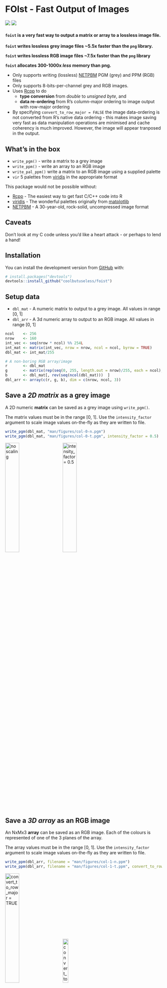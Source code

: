 
<!-- README.md is generated from README.Rmd. Please edit that file -->

# FOIst - Fast Output of Images

<!-- badges: start -->

![](https://img.shields.io/badge/version-0.1.0-blue.svg)
![](https://img.shields.io/badge/Rcpp-Awesome!-green.svg)
<!-- badges: end -->

#### `foist` is a very fast way to output a matrix or array to a lossless image file.

**`foist` writes lossless grey image files \~5.5x faster than the `png`
library.**

**`foist` writes lossless RGB image files \~7.5x faster than the `png`
library**

**`foist` allocates 300-1000x *less* memory than png.**

  - Only supports writing (lossless)
    [NETPBM](http://netpbm.sourceforge.net/) PGM (grey) and PPM (RGB)
    files
  - Only supports 8-bits-per-channel grey and RGB images.
  - Uses [Rcpp](https://cran.r-project.org/package=Rcpp) to do
      - **type conversion** from *double* to *unsigned byte*, and
      - **data re-ordering** from R’s column-major ordering to image
        output with row-major ordering
  - By specifying `convert_to_row_major = FALSE` the image data-ordering
    is not converted from R’s native data ordering - this makes image
    saving very fast as data manipulation operations are minimised and
    cache coherency is much improved. However, the image will appear
    tranposed in the output.

## What’s in the box

  - `write_pgm()` - write a matrix to a grey image
  - `write_ppm()` - write an array to an RGB image
  - `write_pal_ppm()` write a matrix to an RGB image using a supplied
    palette
  - `vir` 5 palettes from
    [viridis](https://cran.r-project.org/package=viridis) in the
    appropriate format

This package would not be possible without:

  - [Rcpp](https://cran.r-project.org/package=Rcpp) - The easiest way to
    get fast C/C++ code into R
  - [viridis](https://cran.r-project.org/package=viridis) - The
    wonderful palettes originally from
    [matplotlib](http://matplotlib.org)
  - [NETPBM](http://netpbm.sourceforge.net) - A 30-year-old, rock-solid,
    uncompressed image format

## Caveats

Don’t look at my C code unless you’d like a heart attack - or perhaps to
lend a hand\!

## Installation

You can install the development version from
[GitHub](https://github.com/coolbutuseless/foist) with:

``` r
# install.packages("devtools")
devtools::install_github("coolbutuseless/foist")
```

## Setup data

  - `dbl_mat` - A numeric matrix to output to a grey image. All values
    in range \[0, 1\]
  - `dbl_arr` - A 3d numeric array to output to an RGB image. All values
    in range \[0, 1\]

<!-- end list -->

``` r
ncol    <- 256
nrow    <- 160
int_vec <- seq(nrow * ncol) %% 254L
int_mat <- matrix(int_vec, nrow = nrow, ncol = ncol, byrow = TRUE)
dbl_mat <- int_mat/255

# A non-boring RGB array/image
r       <- dbl_mat
g       <- matrix(rep(seq(0, 255, length.out = nrow)/255, each = ncol), nrow, ncol, byrow = TRUE)
b       <- dbl_mat[, rev(seq(ncol(dbl_mat)))  ]
dbl_arr <- array(c(r, g, b), dim = c(nrow, ncol, 3))
```

## Save a *2D matrix* as a grey image

A 2D numeric **matrix** can be saved as a grey image using
`write_pgm()`.

The matrix values must be in the range \[0, 1\]. Use the
`intensity_factor` argument to scale image values on-the-fly as they are
written to file.

``` r
write_pgm(dbl_mat, "man/figures/col-0-n.pgm")
write_pgm(dbl_mat, "man/figures/col-0-t.pgm", intensity_factor = 0.5)
```

<div>

<img src = "man/figures/col-convert-0-n.png"  width = "30%" title = "no scaling">
<img src = "man/figures/col-convert-0-t.png"  width = "30%" title = "intensity_factor = 0.5" style = "margin-left: 30px;">

</div>

## Save a *3D array* as an RGB image

An NxMx3 **array** can be saved as an RGB image. Each of the colours is
represented of one of the 3 planes of the array.

The array values must be in the range \[0, 1\]. Use the
`intensity_factor` argument to scale image values on-the-fly as they are
written to file.

``` r
write_ppm(dbl_arr, filename = "man/figures/col-1-n.ppm")
write_ppm(dbl_arr, filename = "man/figures/col-1-t.ppm", convert_to_row_major = FALSE)
```

<div>

<img src = "man/figures/col-convert-1-n.png"  width = "30%" title = "convert_to_row_major = TRUE">
<img src = "man/figures/col-convert-1-t.png"  width = "19%" title = "convert_to_row_major = FALSE" style = "margin-left: 30px;">

</div>

## Save a *matrix* to an RGB image using a palette lookup

Using `write_pal_ppm()`, `foist` can write a grey image as an RGB image
by using each grey pixel value to lookup an RGB colour in a given
palette.

A palette must be an integer matrix with dimensions 256 x 3 and values
in the range \[0, 255\].

The matrix values must be in the range \[0, 1\]. Use the
`intensity_factor` argument to scale image values on-the-fly as they are
written to file.

`foist` includes the 5 palettes from
[viridis](https://cran.r-project.org/package=viridis) as `vir$magma`
etc.

``` r
foist::write_pgm    (dbl_mat,                           "man/figures/col-0.pgm")
foist::write_pal_ppm(dbl_mat, pal = foist::vir$magma  , "man/figures/col-3.ppm")
foist::write_pal_ppm(dbl_mat, pal = foist::vir$inferno, "man/figures/col-4.ppm")
foist::write_pal_ppm(dbl_mat, pal = foist::vir$plasma , "man/figures/col-5.ppm")
foist::write_pal_ppm(dbl_mat, pal = foist::vir$viridis, "man/figures/col-6.ppm")
foist::write_pal_ppm(dbl_mat, pal = foist::vir$cividis, "man/figures/col-7.ppm")
```

<div>

<img src = "man/figures/col-convert-0.png" width = "30%" title = "grey">
<img src = "man/figures/col-convert-3.png" width = "30%" title = "magma">
<img src = "man/figures/col-convert-4.png" width = "30%" title = "inferno">
<img src = "man/figures/col-convert-5.png" width = "30%" title = "plasma">
<img src = "man/figures/col-convert-6.png" width = "30%" title = "viridis">
<img src = "man/figures/col-convert-7.png" width = "30%" title = "cividis">

</div>

## Benchmark: Saving a matrix as a grey image

The following benchmark compares:

  - `foist::write_pgm()` in both row-major and column-major ordering
      - by **not** converting to row-major ordering the data is written
        in the same order it is stored in R. By minimizing this data
        manipulation some significant speedups are achieved.
  - `png::writePNG()`
  - `jpeg::writeJPEG()` - I’m not actually interested in lossy output,
    but it is interesting to note just how fast the jpeg library is.

<!-- end list -->

``` r
tmp <- tempfile()

res <- bench::mark(
  `foist::write_pgm()`             = foist::write_pgm(dbl_mat, tmp),
  `foist::write_pgm(column-major)` = foist::write_pgm(dbl_mat, tmp, convert_to_row_major = FALSE),
  `png::writePNG()`                = png::writePNG   (dbl_mat, tmp),
  `jpeg::writeJPEG`                = jpeg::writeJPEG (dbl_mat, tmp),
  min_time = 2, check = FALSE
)
```

| expression                      |     min |    mean |  median | itr/sec | mem\_alloc |
| :------------------------------ | ------: | ------: | ------: | ------: | ---------: |
| foist::write\_pgm()             |  3.01ms |  3.95ms |  3.65ms |     253 |     2.49KB |
| foist::write\_pgm(column-major) |  2.02ms |  2.53ms |  2.35ms |     395 |     2.49KB |
| png::writePNG()                 | 12.04ms | 13.57ms | 13.57ms |      74 |   673.21KB |
| jpeg::writeJPEG                 |  5.91ms |  7.49ms |  7.46ms |     133 |   663.55KB |

Benchmark results

<img src="man/figures/README-benchmark_grey-1.png" width="100%" />

## Benchmark: Saving an array as an RGB image

The following benchmark compares:

  - `foist::write_ppm()` in both row-major and column-major ordering
      - by **not** converting to row-major ordering the data is written
        in the same order it is stored in R. By minimizing this data
        manipulation some significant speedups are achieved.
  - `png::writePNG()`
  - `jpeg::writeJPEG()` - I’m not actually interested in lossy output,
    but it is interesting to note just how fast the jpeg library is.

<!-- end list -->

``` r
tmp <- tempfile()

res <- bench::mark(
  `foist::write_ppm()`             = foist::write_ppm(dbl_arr, tmp),
  `foist::write_ppm(column-major)` = foist::write_ppm(dbl_arr, tmp, convert_to_row_major = FALSE),
  `png::writePNG()`                = png::writePNG   (dbl_arr, tmp),
  `jpeg::writeJPEG`                = jpeg::writeJPEG (dbl_arr, tmp),
  min_time = 2, check = FALSE
)
```

| expression                      |     min |    mean |  median | itr/sec | mem\_alloc |
| :------------------------------ | ------: | ------: | ------: | ------: | ---------: |
| foist::write\_ppm()             | 18.45ms | 21.83ms | 21.17ms |      46 |     2.49KB |
| foist::write\_ppm(column-major) |  4.71ms |  6.18ms |  5.68ms |     162 |     2.49KB |
| png::writePNG()                 | 43.55ms | 48.44ms | 48.14ms |      21 |     1.88MB |
| jpeg::writeJPEG                 |  25.6ms |    28ms |  28.1ms |      36 |     1.88MB |

Benchmark results

<img src="man/figures/README-benchmark_rgb-1.png" width="100%" />
